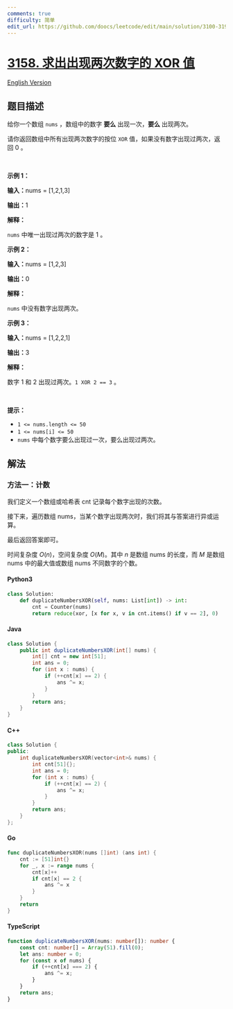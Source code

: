 ```yaml
---
comments: true
difficulty: 简单
edit_url: https://github.com/doocs/leetcode/edit/main/solution/3100-3199/3158.Find%20the%20XOR%20of%20Numbers%20Which%20Appear%20Twice/README.md
---
```


<!-- problem:start -->

# [3158. 求出出现两次数字的 XOR 值](https://leetcode.cn/problems/find-the-xor-of-numbers-which-appear-twice)

[English Version](/solution/3100-3199/3158.Find%20the%20XOR%20of%20Numbers%20Which%20Appear%20Twice/README_EN.md)

## 题目描述

<!-- description:start -->

<p>给你一个数组&nbsp;<code>nums</code>&nbsp;，数组中的数字 <strong>要么</strong> 出现一次，<strong>要么</strong>&nbsp;出现两次。</p>

<p>请你返回数组中所有出现两次数字的按位<em>&nbsp;</em><code>XOR</code>&nbsp;值，如果没有数字出现过两次，返回 0 。</p>

<p>&nbsp;</p>

<p><strong class="example">示例 1：</strong></p>

<div class="example-block">
<p><span class="example-io"><b>输入：</b>nums = [1,2,1,3]</span></p>

<p><span class="example-io"><b>输出：</b>1</span></p>

<p><strong>解释：</strong></p>

<p><code>nums</code>&nbsp;中唯一出现过两次的数字是 1 。</p>
</div>

<p><strong class="example">示例 2：</strong></p>

<div class="example-block">
<p><span class="example-io"><b>输入：</b>nums = [1,2,3]</span></p>

<p><span class="example-io"><b>输出：</b>0</span></p>

<p><strong>解释：</strong></p>

<p><code>nums</code>&nbsp;中没有数字出现两次。</p>
</div>

<p><strong class="example">示例 3：</strong></p>

<div class="example-block">
<p><span class="example-io"><b>输入：</b>nums = [1,2,2,1]</span></p>

<p><span class="example-io"><b>输出：</b>3</span></p>

<p><strong>解释：</strong></p>

<p>数字 1 和&nbsp;2 出现过两次。<code>1 XOR 2 == 3</code>&nbsp;。</p>
</div>

<p>&nbsp;</p>

<p><strong>提示：</strong></p>

<ul>
	<li><code>1 &lt;= nums.length &lt;= 50</code></li>
	<li><code>1 &lt;= nums[i] &lt;= 50</code></li>
	<li><code>nums</code>&nbsp;中每个数字要么出现过一次，要么出现过两次。</li>
</ul>

<!-- description:end -->

## 解法

<!-- solution:start -->

### 方法一：计数

我们定义一个数组或哈希表 $\text{cnt}$ 记录每个数字出现的次数。

接下来，遍历数组 $\text{nums}$，当某个数字出现两次时，我们将其与答案进行异或运算。

最后返回答案即可。

时间复杂度 $O(n)$，空间复杂度 $O(M)$。其中 $n$ 是数组 $\text{nums}$ 的长度，而 $M$ 是数组 $\text{nums}$ 中的最大值或数组 $\text{nums}$ 不同数字的个数。

<!-- tabs:start -->

#### Python3

```python
class Solution:
    def duplicateNumbersXOR(self, nums: List[int]) -> int:
        cnt = Counter(nums)
        return reduce(xor, [x for x, v in cnt.items() if v == 2], 0)
```

#### Java

```java
class Solution {
    public int duplicateNumbersXOR(int[] nums) {
        int[] cnt = new int[51];
        int ans = 0;
        for (int x : nums) {
            if (++cnt[x] == 2) {
                ans ^= x;
            }
        }
        return ans;
    }
}
```

#### C++

```cpp
class Solution {
public:
    int duplicateNumbersXOR(vector<int>& nums) {
        int cnt[51]{};
        int ans = 0;
        for (int x : nums) {
            if (++cnt[x] == 2) {
                ans ^= x;
            }
        }
        return ans;
    }
};
```

#### Go

```go
func duplicateNumbersXOR(nums []int) (ans int) {
	cnt := [51]int{}
	for _, x := range nums {
		cnt[x]++
		if cnt[x] == 2 {
			ans ^= x
		}
	}
	return
}
```

#### TypeScript

```ts
function duplicateNumbersXOR(nums: number[]): number {
    const cnt: number[] = Array(51).fill(0);
    let ans: number = 0;
    for (const x of nums) {
        if (++cnt[x] === 2) {
            ans ^= x;
        }
    }
    return ans;
}
```

<!-- tabs:end -->

<!-- solution:end -->

<!-- problem:end -->
